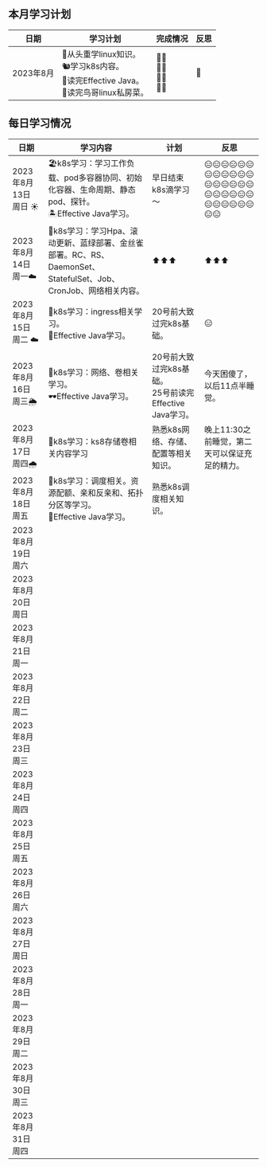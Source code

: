 ## 本月学习计划

| 日期      | 学习计划                                                     | 完成情况                | 反思 |
| --------- | ------------------------------------------------------------ | ----------------------- | ---- |
| 2023年8月 | 🦥从头重学linux知识。<br/>🐿️学习k8s内容。<br/>💫读完Effective Java。<br/>🍑读完鸟哥linux私房菜。 | 🤦‍♂️<br/>🤦‍♂️<br/>🤦‍♂️<br/>🤦‍♂️ | 🤔️    |

  

## 每日学习情况

| 日期                 | 学习内容                                                     | 计划                                                       | 反思                                          |
| -------------------- | ------------------------------------------------------------ | ---------------------------------------------------------- | --------------------------------------------- |
| 2023年8月13日 周日 ☀️ | 🏖️k8s学习：学习工作负载、pod多容器协同、初始化容器、生命周期、静态pod、探针。<br/>🏝️Effective Java学习。 | 早日结束k8s滴学习～                                        | 😑😑😑😑😑😑😑😑😑😑😑😑😑😑😑😑😑😑😑😑😑😑😑😑😑😑😑😑😑😑😑😑              |
| 2023年8月14日 周一☁️  | 🍦k8s学习：学习Hpa、滚动更新、蓝绿部署、金丝雀部署。RC、RS、DaemonSet、StatefulSet、Job、CronJob、网络相关内容。 | ⬆️⬆️⬆️                                                        | ⬆️⬆️⬆️                                           |
| 2023年8月15日 周二 ☁️ | 🍩k8s学习：ingress相关学习。<br/>🥜Effective Java学习。        | 20号前大致过完k8s基础。                                    | 😑                                             |
| 2023年8月16日 周三🌦️  | 🌚k8s学习：网络、卷相关学习。<br/>🕶️Effective Java学习。       | 20号前大致过完k8s基础。<br/>25号前读完Effective Java学习。 | 今天困傻了，以后11点半睡觉。                  |
| 2023年8月17日 周四🌧️  | 🍇k8s学习：ks8存储卷相关内容学习<br/>                         | 熟悉k8s网络、存储、配置等相关知识。                        | 晚上11:30之前睡觉，第二天可以保证充足的精力。 |
| 2023年8月18日 周五   | 🍗k8s学习：调度相关。资源配额、亲和反亲和、拓扑分区等学习。<br/>🍤Effective Java学习。 | 熟悉k8s调度相关知识。                                      |                                               |
| 2023年8月19日 周六   |                                                              |                                                            |                                               |
| 2023年8月20日 周日   |                                                              |                                                            |                                               |
| 2023年8月21日 周一   |                                                              |                                                            |                                               |
| 2023年8月22日 周二   |                                                              |                                                            |                                               |
| 2023年8月23日 周三   |                                                              |                                                            |                                               |
| 2023年8月24日 周四   |                                                              |                                                            |                                               |
| 2023年8月25日 周五   |                                                              |                                                            |                                               |
| 2023年8月26日 周六   |                                                              |                                                            |                                               |
| 2023年8月27日 周日   |                                                              |                                                            |                                               |
| 2023年8月28日 周一   |                                                              |                                                            |                                               |
| 2023年8月29日 周二   |                                                              |                                                            |                                               |
| 2023年8月30日 周三   |                                                              |                                                            |                                               |
| 2023年8月31日 周四   |                                                              |                                                            |                                               |

